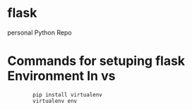 # flask

 personal Python Repo

# Commands for setuping flask Environment In vs 
            pip install virtualenv
            virtualenv env
